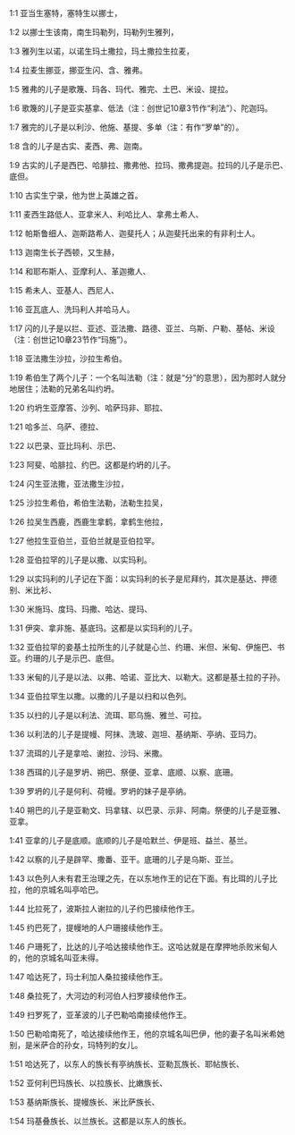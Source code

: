 <a id="1"></a>1:1  亚当生塞特，塞特生以挪士，  

<a id="2"></a>1:2  以挪士生该南，南生玛勒列，玛勒列生雅列，  

<a id="3"></a>1:3  雅列生以诺，以诺生玛土撒拉，玛土撒拉生拉麦，  

<a id="4"></a>1:4  拉麦生挪亚，挪亚生闪、含、雅弗。  

<a id="5"></a>1:5  雅弗的儿子是歌篾、玛各、玛代、雅完、土巴、米设、提拉。  

<a id="6"></a>1:6  歌篾的儿子是亚实基拿、低法（注：创世记10章3节作“利法”）、陀迦玛。　  

<a id="7"></a>1:7  雅完的儿子是以利沙、他施、基提、多单（注：有作“罗单”的）。  

<a id="8"></a>1:8  含的儿子是古实、麦西、弗、迦南。  

<a id="9"></a>1:9  古实的儿子是西巴、哈腓拉、撒弗他、拉玛、撒弗提迦。拉玛的儿子是示巴、底但。  

<a id="10"></a>1:10  古实生宁录，他为世上英雄之首。  

<a id="11"></a>1:11  麦西生路低人、亚拿米人、利哈比人、拿弗土希人、  

<a id="12"></a>1:12  帕斯鲁细人、迦斯路希人、迦斐托人；从迦斐托出来的有非利士人。  

<a id="13"></a>1:13  迦南生长子西顿，又生赫，　  

<a id="14"></a>1:14  和耶布斯人、亚摩利人、革迦撒人、  

<a id="15"></a>1:15  希未人、亚基人、西尼人、  

<a id="16"></a>1:16  亚瓦底人、洗玛利人并哈马人。  

<a id="17"></a>1:17  闪的儿子是以拦、亚述、亚法撒、路德、亚兰、乌斯、户勒、基帖、米设（注：创世记10章23节作“玛施”）。  

<a id="18"></a>1:18  亚法撒生沙拉，沙拉生希伯。  

<a id="19"></a>1:19  希伯生了两个儿子：一个名叫法勒（注：就是“分”的意思），因为那时人就分地居住；法勒的兄弟名叫约坍。  

<a id="20"></a>1:20  约坍生亚摩答、沙列、哈萨玛非、耶拉、  

<a id="21"></a>1:21  哈多兰、乌萨、德拉、  

<a id="22"></a>1:22  以巴录、亚比玛利、示巴、  

<a id="23"></a>1:23  阿斐、哈腓拉、约巴。这都是约坍的儿子。  

<a id="24"></a>1:24  闪生亚法撒，亚法撒生沙拉，  

<a id="25"></a>1:25  沙拉生希伯，希伯生法勒，法勒生拉吴，  

<a id="26"></a>1:26  拉吴生西鹿，西鹿生拿鹤，拿鹤生他拉，  

<a id="27"></a>1:27  他拉生亚伯兰，亚伯兰就是亚伯拉罕。  

<a id="28"></a>1:28  亚伯拉罕的儿子是以撒、以实玛利。  

<a id="29"></a>1:29  以实玛利的儿子记在下面：以实玛利的长子是尼拜约，其次是基达、押德别、米比衫、  

<a id="30"></a>1:30  米施玛、度玛、玛撒、哈达、提玛、  

<a id="31"></a>1:31  伊突、拿非施、基底玛。这都是以实玛利的儿子。  

<a id="32"></a>1:32  亚伯拉罕的妾基土拉所生的儿子就是心兰、约珊、米但、米甸、伊施巴、书亚。约珊的儿子是示巴、底但。  

<a id="33"></a>1:33  米甸的儿子是以法、以弗、哈诺、亚比大、以勒大。这都是基土拉的子孙。  

<a id="34"></a>1:34  亚伯拉罕生以撒。以撒的儿子是以扫和以色列。  

<a id="35"></a>1:35  以扫的儿子是以利法、流珥、耶乌施、雅兰、可拉。  

<a id="36"></a>1:36  以利法的儿子是提幔、阿抹、洗玻、迦坦、基纳斯、亭纳、亚玛力。  

<a id="37"></a>1:37  流珥的儿子是拿哈、谢拉、沙玛、米撒。  

<a id="38"></a>1:38  西珥的儿子是罗坍、朔巴、祭便、亚拿、底顺、以察、底珊。  

<a id="39"></a>1:39  罗坍的儿子是何利、荷幔。罗坍的妹子是亭纳。  

<a id="40"></a>1:40  朔巴的儿子是亚勒文、玛拿辖、以巴录、示非、阿南。祭便的儿子是亚雅、亚拿。  

<a id="41"></a>1:41  亚拿的儿子是底顺。底顺的儿子是哈默兰、伊是班、益兰、基兰。  

<a id="42"></a>1:42  以察的儿子是辟罕、撒番、亚干。底珊的儿子是乌斯、亚兰。  

<a id="43"></a>1:43  以色列人未有君王治理之先，在以东地作王的记在下面。有比珥的儿子比拉，他的京城名叫亭哈巴。  

<a id="44"></a>1:44  比拉死了，波斯拉人谢拉的儿子约巴接续他作王。  

<a id="45"></a>1:45  约巴死了，提幔地的人户珊接续他作王。  

<a id="46"></a>1:46  户珊死了，比达的儿子哈达接续他作王。这哈达就是在摩押地杀败米甸人的，他的京城名叫亚未得。  

<a id="47"></a>1:47  哈达死了，玛士利加人桑拉接续他作王。  

<a id="48"></a>1:48  桑拉死了，大河边的利河伯人扫罗接续他作王。  

<a id="49"></a>1:49  扫罗死了，亚革波的儿子巴勒哈南接续他作王。  

<a id="50"></a>1:50  巴勒哈南死了，哈达接续他作王，他的京城名叫巴伊，他的妻子名叫米希她别，是米萨合的孙女，玛特列的女儿。  

<a id="51"></a>1:51  哈达死了，以东人的族长有亭纳族长、亚勒瓦族长、耶帖族长、  

<a id="52"></a>1:52  亚何利巴玛族长、以拉族长、比嫩族长、　  

<a id="53"></a>1:53  基纳斯族长、提幔族长、米比萨族长、  

<a id="54"></a>1:54  玛基叠族长、以兰族长。这都是以东人的族长。  
